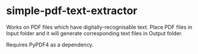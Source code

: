 # simple-pdf-text-extractor

Works on PDF files which have digitally-recognisable text.
Place PDF files in Input folder and it will generate corresponding text files in Output folder.

Requires PyPDF4 as a dependency.
